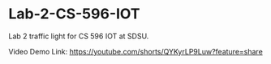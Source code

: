 # Lab-2-CS-596-IOT
Lab 2 traffic light for CS 596 IOT at SDSU.

Video Demo Link: https://youtube.com/shorts/QYKyrLP9Luw?feature=share

